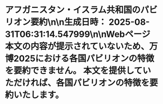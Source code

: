 # アフガニスタン・イスラム共和国のパビリオン要約\n\n**生成日時：** 2025-08-31T06:31:14.547999\n\nWebページ本文の内容が提示されていないため、万博2025における各国パビリオンの特徴を要約できません。  本文を提供していただければ、各国パビリオンの特徴を要約いたします。
